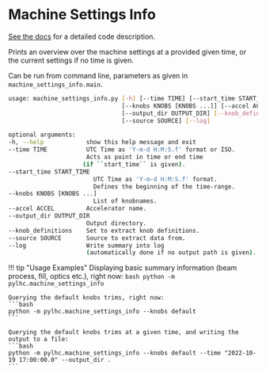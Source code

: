 # Machine Settings Info

[See the docs][documentation] for a detailed code description.

Prints an overview over the machine settings at a provided given time, or the current settings if no time is given.

Can be run from command line, parameters as given in `machine_settings_info.main`.

```bash
usage: machine_settings_info.py [-h] [--time TIME] [--start_time START_TIME]
                                [--knobs KNOBS [KNOBS ...]] [--accel ACCEL]
                                [--output_dir OUTPUT_DIR] [--knob_definitions]
                                [--source SOURCE] [--log]

optional arguments:
-h, --help            show this help message and exit
--time TIME           UTC Time as 'Y-m-d H:M:S.f' format or ISO.
                      Acts as point in time or end time
                     (if ``start_time`` is given).
--start_time START_TIME
                        UTC Time as 'Y-m-d H:M:S.f' format.
                        Defines the beginning of the time-range.
--knobs KNOBS [KNOBS ...]
                        List of knobnames.
--accel ACCEL         Accelerator name.
--output_dir OUTPUT_DIR
                      Output directory.
--knob_definitions    Set to extract knob definitions.
--source SOURCE       Source to extract data from.
--log                 Write summary into log
                      (automatically done if no output path is given).
```

!!! tip "Usage Examples"
    Displaying basic summary information (beam process, fill, optics etc.), right now:
    ```bash
    python -m pylhc.machine_settings_info
    ```

    Querying the default knobs trims, right now:
    ```bash
    python -m pylhc.machine_settings_info --knobs default
    ```

    Querying the default knobs trims at a given time, and writing the output to a file:
    ```bash
    python -m pylhc.machine_settings_info --knobs default --time "2022-10-19 17:00:00.0" --output_dir .
    ```

[documentation]: https://pylhc.github.io/PyLHC/entrypoints/machine_info.html
